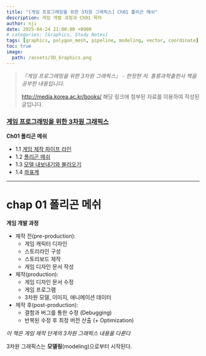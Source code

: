 ```yaml
---
title: "[게임 프로그래밍을 위한 3차원 그래픽스] Ch01 폴리곤 메쉬"
description: 게임 개발 과정과 Ch01 목차
author: nji
date: 2025-04-24 21:00:00 +0900
# categories: [Graphics, Study Notes]
tags: [graphics, polygon_mesh, pipeline, modeling, vector, coordinate]
toc: true
image:
  path: /assets/3D_Graphics.png
---
```


> *『게임 프로그래밍을 위한 3차원 그래픽스』 - 한정현 저. 홍릉과학출판사 책을 공부한 내용입니다.*
>
> http://media.korea.ac.kr/books/ 해당 링크에 첨부된 자료를 이용하여 작성된 글입니다.

### [**게임 프로그래밍을 위한 3차원 그래픽스**](https://1360837.github.io/posts/3Dgraphics/)

**Ch01 폴리곤 메쉬**

- 1.1 [게임 제작 파이프 라인](https://1360837.github.io/posts/3Dgraphics-ch01-1/)
- 1.2 [폴리곤 메쉬](https://1360837.github.io/posts/3Dgraphics-ch01-2/)
- 1.3 [모델 내보내기와 불러오기](https://1360837.github.io/posts/3Dgraphics-ch01-3)
- 1.4 [좌표계](https://1360837.github.io/posts/3Dgraphics-ch01-4/)

---

# chap 01 폴리곤 메쉬

**게임 개발 과정**

- 제작 전(pre-production): 
  - 게임 캐릭터 디자인
  - 스토리라인 구성
  - 스토리보드 제작
  - 게임 디자인 문서 작성
- 제작(production): 
  - 게임 디자인 문서 수정
  - 게임 프로그램
  - 3차원 모델, 이미지, 애니메이션 데이터
- 제작 후(post-production):
  - 결함과 버그를 통한 수정 (Debugging)
  - 반복된 수정 후 최정 버전 산출 (+ Optimization)

*이 책은 게임 제작 단계의 3차원 그래픽스 내용을 다룬다*

3차원 그래픽스는 **모델링**(modeling)으로부터 시작된다.